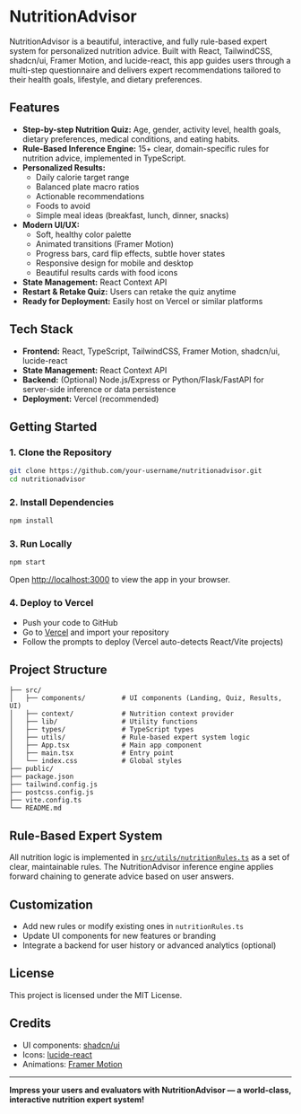 # NutritionAdvisor

NutritionAdvisor is a beautiful, interactive, and fully rule-based expert system for personalized nutrition advice. Built with React, TailwindCSS, shadcn/ui, Framer Motion, and lucide-react, this app guides users through a multi-step questionnaire and delivers expert recommendations tailored to their health goals, lifestyle, and dietary preferences.

## Features

- **Step-by-step Nutrition Quiz:** Age, gender, activity level, health goals, dietary preferences, medical conditions, and eating habits.
- **Rule-Based Inference Engine:** 15+ clear, domain-specific rules for nutrition advice, implemented in TypeScript.
- **Personalized Results:**
  - Daily calorie target range
  - Balanced plate macro ratios
  - Actionable recommendations
  - Foods to avoid
  - Simple meal ideas (breakfast, lunch, dinner, snacks)
- **Modern UI/UX:**
  - Soft, healthy color palette
  - Animated transitions (Framer Motion)
  - Progress bars, card flip effects, subtle hover states
  - Responsive design for mobile and desktop
  - Beautiful results cards with food icons
- **State Management:** React Context API
- **Restart & Retake Quiz:** Users can retake the quiz anytime
- **Ready for Deployment:** Easily host on Vercel or similar platforms

## Tech Stack

- **Frontend:** React, TypeScript, TailwindCSS, Framer Motion, shadcn/ui, lucide-react
- **State Management:** React Context API
- **Backend:** (Optional) Node.js/Express or Python/Flask/FastAPI for server-side inference or data persistence
- **Deployment:** Vercel (recommended)


## Getting Started

### 1. Clone the Repository

```bash
git clone https://github.com/your-username/nutritionadvisor.git
cd nutritionadvisor
```

### 2. Install Dependencies

```bash
npm install
```

### 3. Run Locally

```bash
npm start
```

Open [http://localhost:3000](http://localhost:3000) to view the app in your browser.

### 4. Deploy to Vercel

- Push your code to GitHub
- Go to [Vercel](https://vercel.com/) and import your repository
- Follow the prompts to deploy (Vercel auto-detects React/Vite projects)

## Project Structure

```
├── src/
│   ├── components/         # UI components (Landing, Quiz, Results, UI)
│   ├── context/            # Nutrition context provider
│   ├── lib/                # Utility functions
│   ├── types/              # TypeScript types
│   ├── utils/              # Rule-based expert system logic
│   ├── App.tsx             # Main app component
│   ├── main.tsx            # Entry point
│   └── index.css           # Global styles
├── public/
├── package.json
├── tailwind.config.js
├── postcss.config.js
├── vite.config.ts
└── README.md
```


## Rule-Based Expert System

All nutrition logic is implemented in [`src/utils/nutritionRules.ts`](src/utils/nutritionRules.ts) as a set of clear, maintainable rules. The NutritionAdvisor inference engine applies forward chaining to generate advice based on user answers.

## Customization

- Add new rules or modify existing ones in `nutritionRules.ts`
- Update UI components for new features or branding
- Integrate a backend for user history or advanced analytics (optional)

## License

This project is licensed under the MIT License.

## Credits

- UI components: [shadcn/ui](https://ui.shadcn.com/)
- Icons: [lucide-react](https://lucide.dev/)
- Animations: [Framer Motion](https://www.framer.com/motion/)

---

**Impress your users and evaluators with NutritionAdvisor — a world-class, interactive nutrition expert system!**
